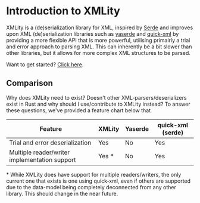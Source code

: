 # Introduction to XMLity

XMLity is a (de)serialization library for XML, inspired by [Serde](https://serde.rs/) and improves upon XML (de)serialization libraries such as [yaserde](https://github.com/media-io/yaserde) and [quick-xml](https://github.com/tafia/quick-xml) by providing a more flexible API that is more powerful, utilising primairly a trial and error approach to parsing XML. This can inherently be a bit slower than other libraries, but it allows for more complex XML structures to be parsed.

Want to get started? [Click here](./1_getting_started/README.md).

## Comparison

Why does XMLity need to exist? Doesn't other XML-parsers/deserializers exist in Rust and why should I use/contribute to XMLity instead? To answer these questions, we've provided a feature chart below that

| Feature                                       | XMLity | Yaserde | quick-xml (serde) |
| --------------------------------------------- | ------ | ------- | ----------------- |
| Trial and error deserialization               | Yes    | No      | Yes               |
| Multiple reader/writer implementation support | Yes \* | No      | Yes               |

\* While XMLity does have support for multiple readers/writers, the only current one that exists is one using quick-xml, even if others are supported due to the data-model being completely deconnected from any other library. This should change in the near future.
